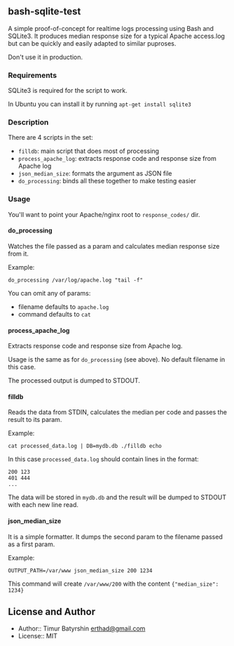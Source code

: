 ## bash-sqlite-test

A simple proof-of-concept for realtime logs processing using Bash and SQLite3.
It produces median response size for a typical Apache access.log but can be
quickly and easily adapted to similar puproses.

Don't use it in production.

### Requirements

SQLite3 is required for the script to work.

In Ubuntu you can install it by running `apt-get install sqlite3`

### Description

There are 4 scripts in the set:
* `filldb`: main script that does most of processing
* `process_apache_log`: extracts response code and response size from Apache log
* `json_median_size`: formats the argument as JSON file
* `do_processing`: binds all these together to make testing easier

### Usage

You'll want to point your Apache/nginx root to `response_codes/` dir.

#### do_processing

Watches the file passed as a param and calculates median response size from it.

Example:
```
do_processing /var/log/apache.log "tail -f"
```

You can omit any of params:
 * filename defaults to `apache.log`
 * command defaults to `cat`

#### process_apache_log

Extracts response code and response size from Apache log.

Usage is the same as for `do_processing` (see above).
No default filename in this case.

The processed output is dumped to STDOUT.

#### filldb

Reads the data from STDIN, calculates the median per code and passes the 
result to its param.

Example:
```
cat processed_data.log | DB=mydb.db ./filldb echo
```

In this case `processed_data.log` should contain lines in the format:
```
200 123
401 444
...
```
The data will be stored in `mydb.db` and the result will be dumped to STDOUT
with each new line read.

#### json_median_size

It is a simple formatter.
It dumps the second param to the filename passed as a first param.

Example:
```
OUTPUT_PATH=/var/www json_median_size 200 1234
```
This command will create `/var/www/200` with the content `{"median_size": 1234}`

## License and Author

* Author:: Timur Batyrshin <erthad@gmail.com>
* License:: MIT
